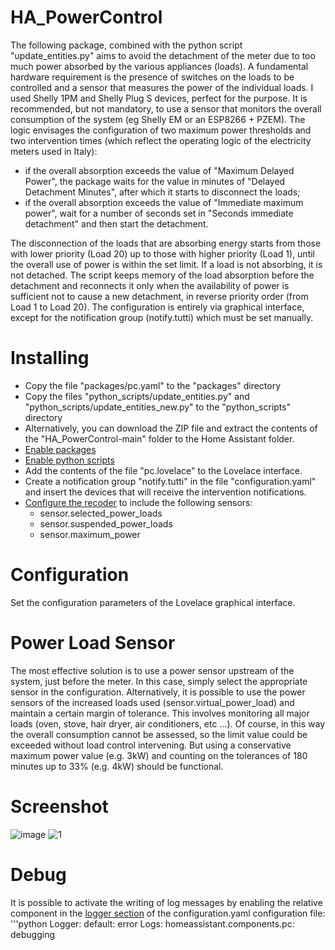 # HA_PowerControl

The following package, combined with the python script "update_entities.py" aims to avoid the detachment of the meter due to too much power absorbed by the various appliances (loads).
A fundamental hardware requirement is the presence of switches on the loads to be controlled and a sensor that measures the power of the individual loads. 
I used Shelly 1PM and Shelly Plug S devices, perfect for the purpose.
It is recommended, but not mandatory, to use a sensor that monitors the overall consumption of the system (eg Shelly EM or an ESP8266 + PZEM).
The logic envisages the configuration of two maximum power thresholds and two intervention times (which reflect the operating logic of the electricity meters used in Italy):
- if the overall absorption exceeds the value of "Maximum Delayed Power", the package waits for the value in minutes of "Delayed Detachment Minutes", after which it starts to disconnect the loads;
- if the overall absorption exceeds the value of "Immediate maximum power", wait for a number of seconds set in "Seconds immediate detachment" and then start the detachment.

The disconnection of the loads that are absorbing energy starts from those with lower priority (Load 20) up to those with higher priority (Load 1), until the overall use of power is within the set limit. If a load is not absorbing, it is not detached.
The script keeps memory of the load absorption before the detachment and reconnects it only when the availability of power is sufficient not to cause a new detachment, in reverse priority order (from Load 1 to Load 20).
The configuration is entirely via graphical interface, except for the notification group (notify.tutti) which must be set manually.

# Installing

- Copy the file "packages/pc.yaml" to the "packages" directory
- Copy the files "python_scripts/update_entities.py" and "python_scripts/update_entities_new.py" to the "python_scripts" directory
- Alternatively, you can download the ZIP file and extract the contents of the "HA_PowerControl-main" folder to the Home Assistant folder.
- [Enable packages](https://www.home-assistant.io/docs/configuration/packages/)
- [Enable python scripts](https://www.home-assistant.io/integrations/python_script/)
- Add the contents of the file "pc.lovelace" to the Lovelace interface.
- Create a notification group "notify.tutti" in the file "configuration.yaml" and insert the devices that will receive the intervention notifications.
- [Configure the recoder](https://www.home-assistant.io/integrations/recorder/) to include the following sensors:
  - sensor.selected_power_loads
  - sensor.suspended_power_loads
  - sensor.maximum_power

# Configuration
Set the configuration parameters of the Lovelace graphical interface.

# Power Load Sensor
The most effective solution is to use a power sensor upstream of the system, just before the meter. In this case, simply select the appropriate sensor in the configuration.
Alternatively, it is possible to use the power sensors of the increased loads used (sensor.virtual_power_load) and maintain a certain margin of tolerance.
This involves monitoring all major loads (oven, stove, hair dryer, air conditioners, etc ...).
Of course, in this way the overall consumption cannot be assessed, so the limit value could be exceeded without load control intervening.
But using a conservative maximum power value (e.g. 3kW) and counting on the tolerances of 180 minutes up to 33% (e.g. 4kW) should be functional.

# Screenshot
![image](https://user-images.githubusercontent.com/7837288/107847400-773a8c80-6deb-11eb-9c08-90e9998ffe08.png)
![1](https://user-images.githubusercontent.com/7837288/212674703-2ba39593-9dea-4e0d-8f14-76562bd82f96.png)

# Debug

It is possible to activate the writing of log messages by enabling the relative component in the [logger section](https://www.home-assistant.io/integrations/logger/) of the configuration.yaml configuration file:
'''python
Logger:
 default: error
 Logs:
 homeassistant.components.pc: debugging
```